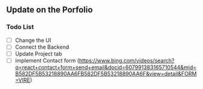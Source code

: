 ## Update on the Porfolio

### Todo List
- [ ] Change the UI
- [ ] Connect the Backend
- [ ] Update Project tab
- [ ] implement Contact form (https://www.bing.com/videos/search?q=react+contact+form+send+email&docid=607991383165710544&mid=B582DF5B53218890AA6FB582DF5B53218890AA6F&view=detail&FORM=VIRE)

